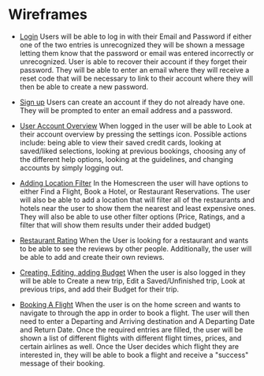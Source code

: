 # Wireframes

* [Login](Login/LoginWireframe.md)
  Users will be able to log in with their Email and Password if either one of the two entries is unrecognized they will be shown a message letting them know that the password or email was entered incorrectly or unrecognized. User is able to recover their account if they forget their password. They will be able to enter an email where they will receive a reset code that will be necessary to link to their account where they will then be able to create a new password.
  
* [Sign up](https://github.com/ChicoState/UX-BudgetTravel/files/13255841/signUpWireframe.pdf)
Users can create an account if they do not already have one. They will be prompted to enter an email address and a password.


* [User Account Overview](UserAccountOverview/UserAccountOverview.md)
  When logged in the user will be able to Look at their account overview by pressing the settings icon. Possible actions include: being able to view their saved credit cards, looking at saved/liked selections, looking at previous bookings, choosing any of the different help options, looking at the guidelines, and changing accounts by simply logging out.

* [Adding Location Filter](AddingLocation/AddingLocation.md)
  In the Homescreen the user will have options to either Find a Flight, Book a Hotel, or Restaurant Reservations. The user will also be able to add a location that will filter all of the restaurants and hotels near the user to show them the nearest and least expensive ones. They will also be able to use other filter options (Price, Ratings, and a filter that will show them results under their added budget)
  
* [Restaurant Rating](RestaurantRating/RestaurantRating.md)
  When the User is looking for a restaurant and wants to be able to see the reviews by other people. Additionally, the user will be able to add and create their own reviews.
  
* [Creating, Editing, adding Budget](Creating,Editing,addingBudget/CreatingandEditingtrips.md)
  When the user is also logged in they will be able to Create a new trip, Edit a Saved/Unfinished trip, Look at previous trips, and add their Budget for their trip.

* [Booking A Flight](BookingAFlight/BookingAFlight.md)
  When the user is on the home screen and wants to navigate to through the app in order to book a flight. The user will then need to enter a Departing and Arriving destination and A Departing Date and Return Date. Once the required entries are filled, the user will be shown a list of different flights with different flight times, prices, and certain airlines as well. Once the User decides which flight they are interested in, they will be able to book a flight and receive a "success" message of their booking.
